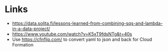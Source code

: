 # Links

* https://data.solita.fi/lessons-learned-from-combining-sqs-and-lambda-in-a-data-project/
* https://www.youtube.com/watch?v=K5xT9fdsNTg&t=40s
* Use https://cfnflip.com/ to convert yaml to json and back for Cloud Formation
